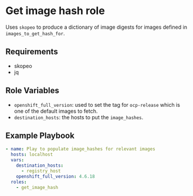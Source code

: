 # Get image hash role

Uses `skopeo` to produce a dictionary of image digests for images defined in `images_to_get_hash_for`.

## Requirements

- skopeo
- jq

## Role Variables

- `openshift_full_version`: used to set the tag for `ocp-release` which is one of the default images to fetch.
- `destination_hosts`: the hosts to put the `image_hashes`.

## Example Playbook

```yaml
- name: Play to populate image_hashes for relevant images
  hosts: localhost
  vars:
    destination_hosts:
      - registry_host
    openshift_full_version: 4.6.18
  roles:
    - get_image_hash
```
